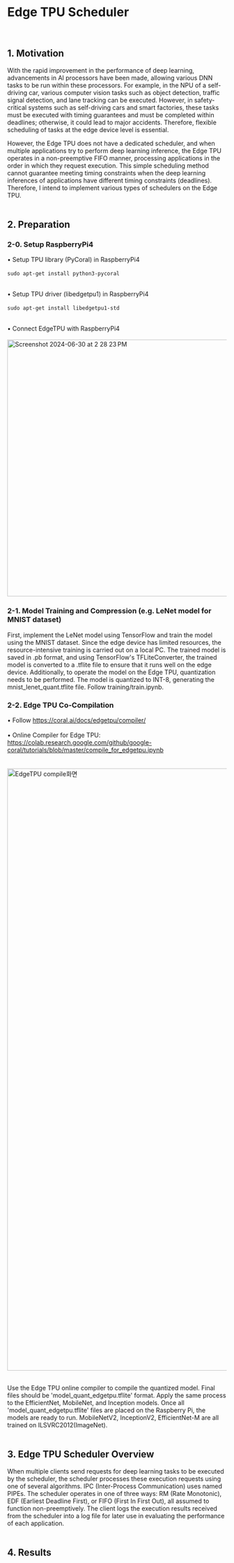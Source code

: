 # Edge TPU Scheduler
</br>

## 1. Motivation
With the rapid improvement in the performance of deep learning, advancements in AI processors have been made, allowing various DNN tasks to be run within these processors. For example, in the NPU of a self-driving car, various computer vision tasks such as object detection, traffic signal detection, and lane tracking can be executed. However, in safety-critical systems such as self-driving cars and smart factories, these tasks must be executed with timing guarantees and must be completed within deadlines; otherwise, it could lead to major accidents. Therefore, flexible scheduling of tasks at the edge device level is essential.

However, the Edge TPU does not have a dedicated scheduler, and when multiple applications try to perform deep learning inference, the Edge TPU operates in a non-preemptive FIFO manner, processing applications in the order in which they request execution. This simple scheduling method cannot guarantee meeting timing constraints when the deep learning inferences of applications have different timing constraints (deadlines). Therefore, I intend to implement various types of schedulers on the Edge TPU.
</br>
</br>

## 2. Preparation

### 2-0. Setup RaspberryPi4


• Setup TPU library (PyCoral) in RaspberryPi4
</br>
</br>
```sudo apt-get install python3-pycoral```
</br>
</br>

• Setup TPU driver (libedgetpu1) in RaspberryPi4
</br>
</br>
```sudo apt-get install libedgetpu1-std```
</br>
</br>

• Connect EdgeTPU with RaspberryPi4
</br>
</br>
<img width="588" alt="Screenshot 2024-06-30 at 2 28 23 PM" src="https://github.com/JeongHwaSik/Edge-TPU-Scheduler/assets/99574746/915b3444-5245-4c01-8372-f26ff65ae128">

### 2-1. Model Training and Compression (e.g. LeNet model for MNIST dataset)

First, implement the LeNet model using TensorFlow and train the model using the MNIST dataset. Since the edge device has limited resources, the resource-intensive training is carried out on a local PC. The trained model is saved in .pb format, and using TensorFlow's TFLiteConverter, the trained model is converted to a .tflite file to ensure that it runs well on the edge device. Additionally, to operate the model on the Edge TPU, quantization needs to be performed. The model is quantized to INT-8, generating the mnist_lenet_quant.tflite file. Follow training/train.ipynb.


### 2-2. Edge TPU Co-Compilation

• Follow https://coral.ai/docs/edgetpu/compiler/
</br>
</br>
• Online Compiler for Edge TPU: https://colab.research.google.com/github/google-coral/tutorials/blob/master/compile_for_edgetpu.ipynb
</br>
</br>
</br>
<img width="1379" alt="EdgeTPU compile화면" src="https://github.com/JeongHwaSik/Edge-TPU-Scheduler/assets/99574746/55666176-9743-4e6a-ae50-ac2fff868c52">

</br>
Use the Edge TPU online compiler to compile the quantized model. Final files should be 'model_quant_edgetpu.tflite' format. Apply the same process to the EfficientNet, MobileNet, and Inception models. Once all 'model_quant_edgetpu.tflite' files are placed on the Raspberry Pi, the models are ready to run. MobileNetV2, InceptionV2, EfficientNet-M are all trained on ILSVRC2012(ImageNet).
</br>
</br>

## 3. Edge TPU Scheduler Overview

When multiple clients send requests for deep learning tasks to be executed by the scheduler, the scheduler processes these execution requests using one of several algorithms. IPC (Inter-Process Communication) uses named PIPEs. The scheduler operates in one of three ways: RM (Rate Monotonic), EDF (Earliest Deadline First), or FIFO (First In First Out), all assumed to function non-preemptively. The client logs the execution results received from the scheduler into a log file for later use in evaluating the performance of each application.
</br>
</br>

 ## 4. Results

